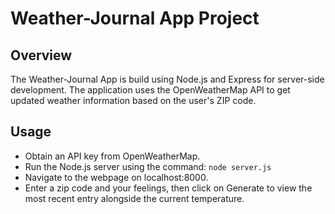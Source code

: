 # Weather-Journal App Project

## Overview

The Weather-Journal App is build using Node.js and Express for server-side development.
The application uses the OpenWeatherMap API to get updated weather information based on the user's ZIP code.

## Usage

- Obtain an API key from OpenWeatherMap.
- Run the Node.js server using the command: `node server.js`
- Navigate to the webpage on localhost:8000.
- Enter a zip code and your feelings, then click on Generate to view the most recent entry alongside the current temperature.
